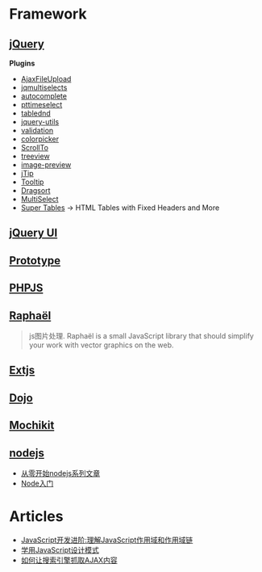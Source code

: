 Framework  
==========

[jQuery](http://jquery.com/)  
----------
__Plugins__  
- [AjaxFileUpload](http://www.phpletter.com/Our-Projects/AjaxFileUpload/)  
- [jqmultiselects](http://code.google.com/p/jqmultiselects/)  
- [autocomplete](http://bassistance.de/jquery-plugins/jquery-plugin-autocomplete/)  
- [pttimeselect](http://pttimeselect.sourceforge.net/example/index.html)  
- [tablednd](http://www.isocra.com/2008/02/table-drag-and-drop-jquery-plugin/)  
- [jquery-utils](http://code.google.com/p/jquery-utils/)  
- [validation](http://bassistance.de/jquery-plugins/jquery-plugin-validation/)  
- [colorpicker](http://www.eyecon.ro/colorpicker/)  
- [ScrollTo](http://plugins.jquery.com/project/ScrollTo)  
- [treeview](http://jquery.bassistance.de/treeview/demo/)  
- [image-preview](http://james.padolsey.com/javascript/new-jquery-plugin-imgpreview/)
- [jTip](http://codylindley.com/blogstuff/js/jtip/)  
- [Tooltip](http://flowplayer.org/tools/tooltip/index.html)  
- [Dragsort](http://dragsort.codeplex.com/)  
- [MultiSelect](http://abeautifulsite.net/blog/2008/04/jquery-multiselect/)  
- [Super Tables](http://www.matts411.com/post/super_tables/) -> HTML Tables with Fixed Headers and More  

[jQuery UI](http://jqueryui.com/)  
----------

[Prototype](http://prototypejs.org/)  
----------

[PHPJS](http://phpjs.org/)  
----------

[Raphaël](http://raphaeljs.com/index.html)   
----------
> js图片处理. Raphaël is a small JavaScript library that should simplify your work with vector graphics on the web. 

[Extjs](http://www.sencha.com/)  
----------

[Dojo](http://dojotoolkit.org/)  
----------

[Mochikit](http://mochi.github.com/mochikit/index.html)  
----------

[nodejs](http://nodejs.org/)
----------
- [从零开始nodejs系列文章](http://blog.fens.me/series-nodejs/)
- [Node入门](http://www.nodebeginner.org/index-zh-cn.html)

Articles
==========

- [JavaScript开发进阶:理解JavaScript作用域和作用域链](http://www.oschina.net/translate/learning-javascript-design-patterns)  
- [学用JavaScript设计模式](http://www.oschina.net/translate/learning-javascript-design-patterns)  
- [如何让搜索引擎抓取AJAX内容](http://www.ruanyifeng.com/blog/2013/07/how_to_make_search_engines_find_ajax_content.html)

